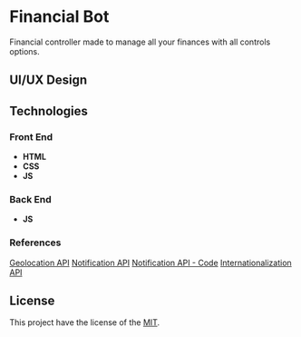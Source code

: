 <!--
Created: Fri Mar 18 2022 18:45:45 GMT-0400 (hora de Bolivia)
Modified: Wed Mar 30 2022 10:07:45 GMT-0400 (hora de Bolivia)
-->

# Financial Bot

Financial controller made to manage all your finances with all controls options.

## UI/UX Design

## Technologies

### Front End

* **HTML**
* **CSS**
* **JS**

### Back End

* **JS**

### References

[Geolocation API](https://developer.mozilla.org/en-US/docs/Web/API/Geolocation_API)
[Notification API](https://developer.mozilla.org/en-US/docs/Mozilla/Add-ons/WebExtensions/API/notifications)
[Notification API - Code](https://www.javascripttutorial.net/web-apis/javascript-notification/)
[Internationalization API](https://codesandbox.io/s/i18n-example-ipfeu?from-embed=&file=/index.html)

## License

This project have the license of the [MIT](./LICENSE).
